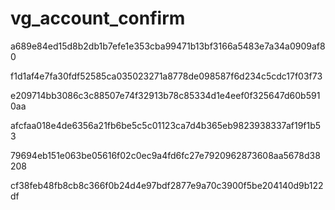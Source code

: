 # vg_account_confirm


a689e84ed15d8b2db1b7efe1e353cba99471b13bf3166a5483e7a34a0909af80

f1d1af4e7fa30fdf52585ca035023271a8778de098587f6d234c5cdc17f03f73

e209714bb3086c3c88507e74f32913b78c85334d1e4eef0f325647d60b5910aa

afcfaa018e4de6356a21fb6be5c5c01123ca7d4b365eb9823938337af19f1b53

79694eb151e063be05616f02c0ec9a4fd6fc27e7920962873608aa5678d38208

cf38feb48fb8cb8c366f0b24d4e97bdf2877e9a70c3900f5be204140d9b122df
